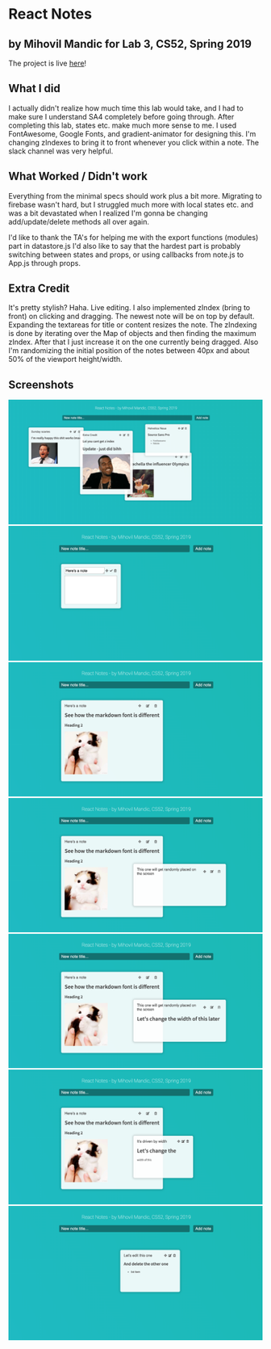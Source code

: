 # React Notes
## by Mihovil Mandic for Lab 3, CS52, Spring 2019

The project is live [here](http://mihovilm-cs52-lab3.surge.sh)!

## What I did
I actually didn't realize how much time this lab would take, and I had to make sure I understand
SA4 completely before going through. After completing this lab, states etc. make much more sense to me.
I used FontAwesome, Google Fonts, and gradient-animator for designing this. 
I'm changing zIndexes to bring it to front whenever you click within a note.
The slack channel was very helpful. 

## What Worked / Didn't work
Everything from the minimal specs should work plus a bit more.
Migrating to firebase wasn't hard, but I struggled much more with local states etc. and was a bit devastated when I realized I'm gonna be changing add/update/delete methods all over again.

I'd like to thank the TA's for helping me with the export functions (modules) part in datastore.js
I'd also like to say that the hardest part is probably switching between states and props, or using callbacks from note.js to App.js through props.

## Extra Credit
It's pretty stylish? Haha. 
Live editing.
I also implemented zIndex (bring to front) on clicking and dragging. The newest note will be on top by default. 
Expanding the textareas for title or content resizes the note. 
The zIndexing is done by iterating over the Map of objects and then finding the maximum zIndex. After that I just increase it on the one currently being dragged.
Also I'm randomizing the initial position of the notes between 40px and about 50% of the viewport height/width.

## Screenshots
![](./img/screen0.png)
![](./img/screen1.png)
![](./img/screen2.png)
![](./img/screen3.png)
![](./img/screen4.png)
![](./img/screen5.png)
![](./img/screen6.png)